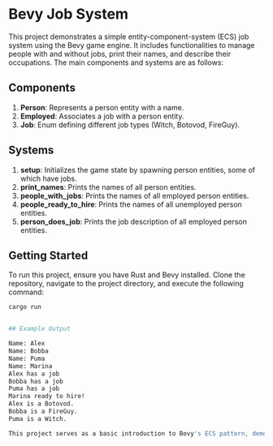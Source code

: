 # Bevy Job System

This project demonstrates a simple entity-component-system (ECS) job system using the Bevy game engine. It includes functionalities to manage people with and without jobs, print their names, and describe their occupations. The main components and systems are as follows:

## Components

1. **Person**: Represents a person entity with a name.
2. **Employed**: Associates a job with a person entity.
3. **Job**: Enum defining different job types (Witch, Botovod, FireGuy).

## Systems

1. **setup**: Initializes the game state by spawning person entities, some of which have jobs.
2. **print_names**: Prints the names of all person entities.
3. **people_with_jobs**: Prints the names of all employed person entities.
4. **people_ready_to_hire**: Prints the names of all unemployed person entities.
5. **person_does_job**: Prints the job description of all employed person entities.

## Getting Started

To run this project, ensure you have Rust and Bevy installed. Clone the repository, navigate to the project directory, and execute the following command:

```sh
cargo run


## Example Output

Name: Alex
Name: Bobba
Name: Puma
Name: Marina
Alex has a job
Bobba has a job
Puma has a job
Marina ready to hire!
Alex is a Botovod.
Bobba is a FireGuy.
Puma is a Witch.

This project serves as a basic introduction to Bevy's ECS pattern, demonstrating how to manage and query components effectively.

